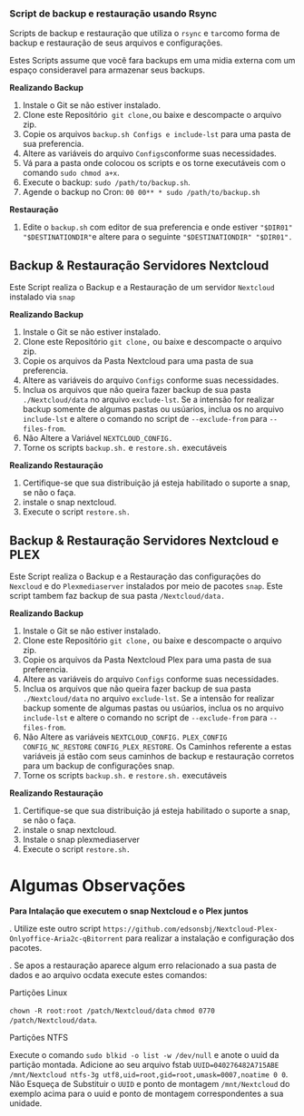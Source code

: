 ### **Script de backup e restauração usando Rsync**

Scripts de backup e restauração que utiliza o `rsync` e `tar`como forma de backup e restauração de seus arquivos e configurações.

Estes Scripts assume que você fara backups em uma midia externa com um espaço consideravel para armazenar seus backups.

**Realizando Backup**

1. Instale o Git se não estiver instalado.
2. Clone este Repositório` git clone,`ou baixe e descompacte o arquivo zip.
3. Copie os arquivos `backup.sh Configs e include-lst` para uma pasta de sua preferencia.
4. Altere as variáveis do arquivo  `Configs`conforme suas necessidades. 
5. Vá para a pasta onde colocou os scripts e os torne executáveis com o comando `sudo chmod a+x`.
6. Execute o backup: `sudo /path/to/backup.sh`.
7. Agende o backup no Cron: `00 00** * sudo /path/to/backup.sh`

**Restauração**

1. Edite o `backup.sh` com editor de sua preferencia e onde estiver `"$DIR01" "$DESTINATIONDIR"`e altere para o seguinte `"$DESTINATIONDIR" "$DIR01".`

## **Backup & Restauração Servidores Nextcloud**

Este Script realiza o Backup e a Restauração de um servidor `Nextcloud` instalado via `snap` 

**Realizando Backup**

1. Instale o Git se não estiver instalado.
2. Clone este Repositório `git clone,` ou baixe e descompacte o arquivo zip.
3. Copie os arquivos da Pasta Nextcloud para uma pasta de sua preferencia. 
4. Altere as variáveis do arquivo `Configs` conforme suas necessidades.
5. Inclua os arquivos que não queira fazer backup de sua pasta `./Nextcloud/data` no arquivo `exclude-lst`. Se a intensão for realizar backup somente de algumas pastas ou usúarios, inclua os no arquivo `include-lst` e altere o comando no script de `--exclude-from` para `--files-from`.
6. Não Altere a Variável `NEXTCLOUD_CONFIG.`
7. Torne os scripts `backup.sh.` e `restore.sh.` executáveis

**Realizando Restauração**

1. Certifique-se que sua distribuição já esteja habilitado o suporte a snap, se não o faça.
2. instale o snap nextcloud.
3. Execute o script `restore.sh.`

## **Backup & Restauração Servidores Nextcloud e PLEX**

Este Script realiza o Backup e a Restauração das configurações do `Nexcloud` e do `Plexmediaserver` instalados por meio de pacotes `snap`. Este script tambem faz backup de sua pasta `/Nextcloud/data.`

**Realizando Backup**

1. Instale o Git se não estiver instalado.
2. Clone este Repositório `git clone,` ou baixe e descompacte o arquivo zip.
3. Copie os arquivos da Pasta Nextcloud Plex para uma pasta de sua preferencia. 
4. Altere as variáveis do arquivo `Configs` conforme suas necessidades.
5. Inclua os arquivos que não queira fazer backup de sua pasta `./Nextcloud/data` no arquivo `exclude-lst`. Se a intensão for realizar backup somente de algumas pastas ou usúarios, inclua os no arquivo `include-lst` e altere o comando no script de `--exclude-from` para `--files-from`.
6. Não Altere as variáveis `NEXTCLOUD_CONFIG.` `PLEX_CONFIG` `CONFIG_NC_RESTORE` `CONFIG_PLEX_RESTORE`. Os Caminhos referente a estas variáveis já estão com seus caminhos de backup e restauração corretos para um backup de configurações snap.
7. Torne os scripts `backup.sh.` e `restore.sh.` executáveis

**Realizando Restauração**

1. Certifique-se que sua distribuição já esteja habilitado o suporte a snap, se não o faça.
2. instale o snap nextcloud.
3. Instale o snap plexmediaserver 
4. Execute o script `restore.sh.`

# **Algumas Observações**

**Para Intalação que executem o snap Nextcloud e o Plex juntos**

. Utilize este outro script `https://github.com/edsonsbj/Nextcloud-Plex-Onlyoffice-Aria2c-qBitorrent` para realizar a instalação e configuração dos pacotes.

. Se apos a restauração aparece algum erro relacionado a sua pasta de dados e ao arquivo ocdata execute estes comandos:

Partições Linux

`chown -R root:root /patch/Nextcloud/data` `chmod 0770 /patch/Nextcloud/data`.

Partições NTFS

Execute o comando `sudo blkid -o list -w /dev/null` e anote o uuid da partição montada.
Adicione ao seu arquivo fstab `UUID=040276482A715ABE /mnt/Nextcloud ntfs-3g utf8,uid=root,gid=root,umask=0007,noatime 0 0`. Não Esqueça de Substituir o `UUID` e ponto de montagem `/mnt/Nextcloud` do exemplo acima para o uuid e ponto de montagem correspondentes a sua unidade.
 
